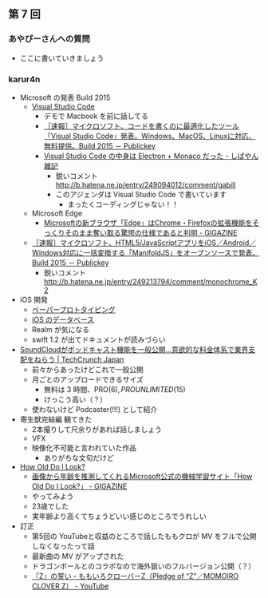 ## 第 7 回
### あやぴーさんへの質問
- ここに書いていきましょう

### karur4n

- Microsoft の発表 Build 2015
  - [Visual Studio Code](https://code.visualstudio.com/)
    - デモで Macbook を前に話してる
    - [［速報］マイクロソフト、コードを書くのに最適化したツール「Visual Studio Code」発表。Windows、MacOS、Linuxに対応、無料提供。Build 2015 － Publickey](http://www.publickey1.jp/blog/15/visual_studio_code.html)
	- [Visual Studio Code の中身は Electron + Monaco だった - しばやん雑記](http://blog.shibayan.jp/entry/20150430/1430328999)
	  - 鋭いコメント http://b.hatena.ne.jp/entry/249094012/comment/gabill
	  - このアジェンダは Visual Studio Code で書いています
	    - まったくコーディングじゃない！！
  - Microsoft Edge
    - [Microsoftの新ブラウザ「Edge」はChrome・Firefoxの拡張機能をそっくりそのまま奪い取る驚愕の仕様であると判明 - GIGAZINE](http://gigazine.net/news/20150430-microsoft-edge/)
  - [［速報］マイクロソフト、HTML5/JavaScriptアプリをiOS／Android／Windows対応に一括変換する「ManifoldJS」をオープンソースで発表。Build 2015 － Publickey](http://www.publickey1.jp/blog/15/manifoldjs_build_2015.html)
    - 鋭いコメント http://b.hatena.ne.jp/entry/249213794/comment/monochrome_K2
- iOS 開発
  - [ペーパープロトタイピング](http://karur4n.hatenablog.com/entry/2015/04/30/131355)
  - [iOS のデータベース](http://karur4n.hatenablog.com/entry/2015/05/01/002300)
  - Realm が気になる
  - swift 1.2 が出てドキュメントが読みづらい
- [SoundCloudがポッドキャスト機能を一般公開…意欲的な料金体系で業界支配をねらう | TechCrunch Japan](http://jp.techcrunch.com/2015/04/29/20150428soundcloud-opens-its-podcasting-features-to-everyone/)
  - 前々からあったけどこれで一般公開
  - 月ごとのアップロードできるサイズ
    - 無料は 3 時間、PRO($6), PRO UNLIMITED($15)
    - けっこう高い（？）
  - 使わないけど Podcaster(!!!) として紹介
- 寄生獣完結編 観てきた
  - 2本撮りして尺余りがあれば話しましょう
  - VFX
  - 映像化不可能と言われていた作品
    - ありがちな文句だけど
- [How Old Do I Look?](http://how-old.net/)
  - [画像から年齢を推測してくれるMicrosoft公式の機械学習サイト「How Old Do I Look?」 - GIGAZINE](http://gigazine.net/news/20150501-how-old-do-i-look/)
  - やってみよう
  - 23歳でした
  - 実年齢より高くてちょうどいい感じのところでうれしい
- 訂正
  - 第5回の YouTubeと収益のところで話したももクロが MV をフルで公開しなくなったって話
  - 最新曲の MV がアップされた
  - ドラゴンボールとのコラボなので海外狙いのフルバージョン公開（？）
  - [『Z』の誓い - ももいろクローバーZ（Pledge of “Z”／MOMOIRO CLOVER Z） - YouTube](https://www.youtube.com/watch?v=xYYhAryLnHY)
